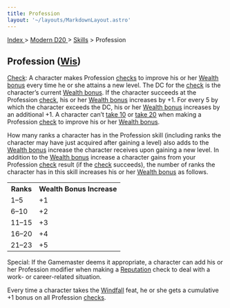 ```yaml
---
title: Profession
layout: '~/layouts/MarkdownLayout.astro'
---
```


[ Index ](/) > [ Modern D20 ](/modern.d20.srd) > [Skills](/modern.d20.srd/skills) > Profession

## Profession ([Wis](/modern.d20.srd/basics/ability.scores))

[Check](/modern.d20.srd/skills/skill.basics): A character makes
Profession [checks](/modern.d20.srd/skills/skill.basics) to improve
his or her [Wealth bonus](/modern.d20.srd/wealth/wealth.bonus) every time he
or she attains a new level. The DC for the
[check](/modern.d20.srd/skills/skill.basics) is the character’s
current [Wealth bonus](/modern.d20.srd/wealth/wealth.bonus). If the character
succeeds at the Profession
[check](/modern.d20.srd/skills/skill.basics), his or her [Wealth bonus](/modern.d20.srd/wealth/wealth.bonus) increases by +1. For every 5 by
which the character exceeds the DC, his or her [Wealth bonus](/modern.d20.srd/wealth/wealth.bonus) increases by an additional +1. A
character can’t [take 10](/modern.d20.srd/skills/skill.basics) or
[take 20](/modern.d20.srd/skills/skill.basics) when making a
Profession [check](/modern.d20.srd/skills/skill.basics) to improve
his or her [Wealth bonus](/modern.d20.srd/wealth/wealth.bonus).

How many ranks a character has in the Profession skill (including ranks the
character may have just acquired after gaining a level) also adds to the
[Wealth bonus](/modern.d20.srd/wealth/wealth.bonus) increase the character
receives upon gaining a new level. In addition to the [Wealth bonus](/modern.d20.srd/wealth/wealth.bonus) increase a character gains from
your Profession [check](/modern.d20.srd/skills/skill.basics) result
(if the [check](/modern.d20.srd/skills/skill.basics) succeeds), the
number of ranks the character has in this skill increases his or her [Wealth bonus](/modern.d20.srd/wealth/wealth.bonus) as follows.


<table> <tr><th>Ranks</th> <th>Wealth Bonus Increase</th> </tr> <tr><td> 1–5</td><td> +1 </td></tr> <tr class="shaded"><td> 6–10</td><td> +2 </td></tr> <tr><td> 11–15</td><td> +3 </td></tr> <tr class="shaded"><td> 16–20</td><td> +4 </td></tr> <tr><td> 21–23</td><td> +5 </td></tr> </table>


Special: If the Gamemaster deems it appropriate, a character can add his or
her Profession modifier when making a [Reputation](/modern.d20.srd/reputation)
check to deal with a work- or career-related situation.

Every time a character takes the [Windfall](/modern.d20.srd/feats/windfall)
feat, he or she gets a cumulative +1 bonus on all Profession
[checks](/modern.d20.srd/skills/skill.basics).

